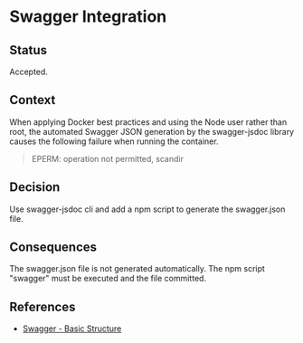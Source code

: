 # Swagger Integration

## Status

Accepted.

## Context

When applying Docker best practices and using the Node user rather than root, the automated Swagger JSON generation by the swagger-jsdoc library causes the following failure when running the container.

> EPERM: operation not permitted, scandir

## Decision

Use swagger-jsdoc cli and add a npm script to generate the swagger.json file.

## Consequences

The swagger.json file is not generated automatically. The npm script "swagger" must be executed and the file committed.

## References

* [Swagger - Basic Structure](https://swagger.io/docs/specification/basic-structure/)
